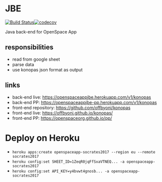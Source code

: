 # JBE
[![Build Status](https://travis-ci.org/OpenSpaceOrg/jbe.svg?branch=master)](https://travis-ci.org/OpenSpaceOrg/jbe)[![codecov](https://codecov.io/gh/OpenSpaceOrg/jbe/branch/master/graph/badge.svg)](https://codecov.io/gh/OpenSpaceOrg/jbe)

Java back-end for OpenSpace App

## responsibilities

* read from google sheet
* parse data
* use konopas json format as output

## links

* back-end live: https://openspaceappjbe.herokuapp.com/v1/konopas
* back-end PP: https://openspaceappjbe-pp.herokuapp.com/v1/konopas
* front-end repository: https://github.com/offbyoni/konopas
* front-end live: https://offbyoni.github.io/konopas/
* front-end PP: https://openspaceorg.github.io/pp/

# Deploy on Heroku

* `heroku apps:create openspaceapp-socrates2017 --region eu --remote socrates2017`
* `heroku config:set SHEET_ID=1ZeqR0jqFfSxaVTNEQ... -a openspaceapp-socrates2017`
* `heroku config:set API_KEY=y4bvwt4gnosb... -a openspaceapp-socrates2017`
